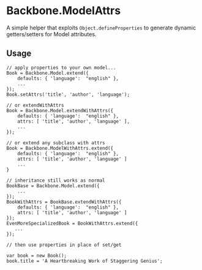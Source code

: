 Backbone.ModelAttrs
========================

A simple helper that exploits `Object.defineProperties` to generate dynamic getters/setters for Model attributes.

Usage
-----

```
// apply properties to your own model...
Book = Backbone.Model.extend({
    defaults: { 'language':  "english" },
    ...
});
Book.setAttrs('title', 'author', 'language');

// or extendWithAttrs
Book = Backbone.Model.extendWithAttrs({
    defaults: { 'language':  "english" },
    attrs: [ 'title', 'author', 'language' ],
    ...
});

// or extend any subclass with attrs
Book = Backbone.ModelWithAttrs.extend({
    defaults: { 'language':  "english" },
    attrs: [ 'title', 'author', 'language' ]
    ...
}

// inheritance still works as normal
BookBase = Backbone.Model.extend({
    ...
});
BookWithAttrs = BookBase.extendWithAttrs({
    defaults: { 'language':  "english" },
    attrs: [ 'title', 'author', 'language' ]
});
EvenMoreSpecializedBook = BookWithAttrs.extend({
   ...
});

// then use properties in place of set/get

var book = new Book();
book.title = 'A Heartbreaking Work of Staggering Genius';

```
